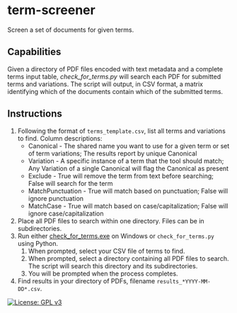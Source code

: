 # term-screener
Screen a set of documents for given terms.

## Capabilities
Given a directory of PDF files encoded with text metadata and a complete terms input table, *check_for_terms.py* will search each PDF for submitted terms and variations. The script will output, in CSV format, a matrix identifying which of the documents contain which of the submitted terms.

## Instructions
1. Following the format of `terms_template.csv`, list all terms and variations to find. Column descriptions:
   - Canonical - The shared name you want to use for a given term or set of term variations; The results report by unique Canonical
   - Variation - A specific instance of a term that the tool should match; Any Variation of a single Canonical will flag the Canonical as present
   - Exclude - True will remove the term from text before searching; False will search for the term
   - MatchPunctuation - True will match based on punctuation; False will ignore punctuation
   - MatchCase - True will match based on case/capitalization; False will ignore case/capitalization
1. Place all PDF files to search within one directory. Files can be in subdirectories.
1. Run either [check_for_terms.exe](https://penno365-my.sharepoint.com/:u:/g/personal/kevinat_upenn_edu/EZogBD65CyRFrRQBOh1H_j4BbnWUOcqK7NQdSDNK9ioGeg?e=0tngYK) on Windows or `check_for_terms.py` using Python.
   1. When prompted, select your CSV file of terms to find.
   1. When prompted, select a directory containing all PDF files to search. The script will search this directory and its subdirectories.
   1. You will be prompted when the process completes.
1. Find results in your directory of PDFs, filename `results_*YYYY-MM-DD*.csv`.

[![License: GPL v3](https://img.shields.io/badge/License-GPLv3-blue.svg)](https://www.gnu.org/licenses/gpl-3.0)
